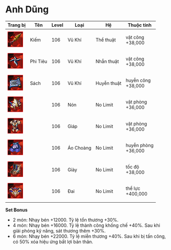 # Anh Dũng



| Trang bị                                     | Tên      | Level | Loại      | Hệ          | Thuộc tính                    |
| -------------------------------------------- | -------- | ----- | --------- | ----------- | ----------------------------- |
| ![](<../../.gitbook/assets/image (700).png>) | Kiếm     | 106   | Vũ Khí    | Thể thuật   | <p>vật công<br>+38,000</p>    |
| ![](<../../.gitbook/assets/image (79).png>)  | Phi Tiêu | 106   | Vũ Khí    | Nhẫn thuật  | <p>vật công<br>+38,000</p>    |
| ![](<../../.gitbook/assets/image (8).png>)   | Sách     | 106   | Vũ Khí    | Huyễn thuật | <p>huyễn công<br>+38,000</p>  |
| ![](<../../.gitbook/assets/image (15).png>)  |          | 106   | Nón       | No Limit    | <p>vật phòng<br>+36,000</p>   |
| ![](<../../.gitbook/assets/image (43).png>)  |          | 106   | Giáp      | No Limit    | <p>vật phòng<br>+36,000</p>   |
| ![](<../../.gitbook/assets/image (903).png>) |          | 106   | Áo Choàng | No Limit    | <p>huyễn phòng<br>+36,000</p> |
| ![](<../../.gitbook/assets/image (49).png>)  |          | 106   | Giày      | No Limit    | <p>tốc độ<br>+38,000</p>      |
| ![](<../../.gitbook/assets/image (68).png>)  |          | 106   | Đai       | No Limit    | <p>thể lực<br>+400,000</p>    |

&#x20;

**Set Bonus**

* &#x20;2 món: Nhạy bén +12000. Tỷ lệ tổn thương +30%.
* &#x20;4 món: Nhạy bén +16000. Tỷ lệ thành công khống chế +40%. Sau khi giải phóng kỹ năng, sát thương thêm +30%.
* &#x20;6 món: Nhạy bén +22000. Tỷ lệ miễn thương +40%. Sau khi bị tấn công, có 50% xóa hiệu ứng bất lợi bản thân.
